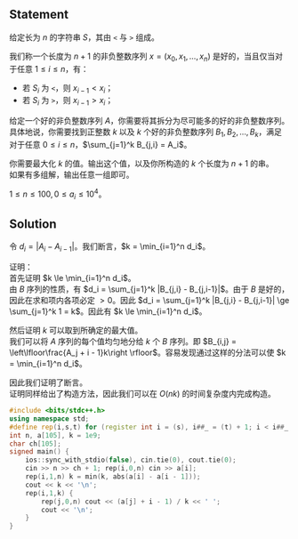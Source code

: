 ## $\text{Statement}$

给定长为 $n$ 的字符串 $S$，其由 `<` 与 `>` 组成。

我们称一个长度为 $n+1$ 的非负整数序列 $x=(x_0,x_1,\dots,x_n)$ 是好的，当且仅当对于任意 $1\le i\le n$，有：
- 若 $S_i$ 为 `<`，则 $x_{i-1} < x_i$；
- 若 $S_i$ 为 `>`，则 $x_{i-1} > x_i$；

给定一个好的非负整数序列 $A$，你需要将其拆分为尽可能多的好的非负整数序列。具体地说，你需要找到正整数 $k$ 以及 $k$ 个好的非负整数序列 $B_1,B_2,\dots,B_k$，满足对于任意 $0\le i \le n$，$\sum_{j=1}^k B_{j,i} = A_i$。

你需要最大化 $k$ 的值。输出这个值，以及你所构造的 $k$ 个长度为 $n + 1$ 的串。   
如果有多组解，输出任意一组即可。

$1\le n \le 100, 0\le a_i\le 10^4$。

## $\text{Solution}$

令 $d_i = |A_i - A_{i-1}|$。我们断言，$k = \min_{i=1}^n d_i$。

证明：   
首先证明 $k \le \min_{i=1}^n d_i$。   
由 $B$ 序列的性质，有 $d_i = \sum_{j=1}^k |B_{j,i} - B_{j,i-1}|$。由于 $B$ 是好的，因此在求和项内各项必定 $>0$。因此 $d_i = \sum_{j=1}^k |B_{j,i} - B_{j,i-1}| \ge \sum_{j=1}^k 1 = k$。因此有 $k \le \min_{i=1}^n d_i$。

然后证明 $k$ 可以取到所确定的最大值。   
我们可以将 $A$ 序列的每个值均匀地分给 $k$ 个 $B$ 序列。即 $B_{i,j} = \left\lfloor\frac{A_j + i - 1}k\right \rfloor$。容易发现通过这样的分法可以使 $k = \min_{i=1}^n d_i$。

因此我们证明了断言。  
证明同样给出了构造方法，因此我们可以在 $O(nk)$ 的时间复杂度内完成构造。

```cpp
#include <bits/stdc++.h>
using namespace std;
#define rep(i,s,t) for (register int i = (s), i##_ = (t) + 1; i < i##_; ++ i)
int n, a[105], k = 1e9; 
char ch[105];
signed main() {
	ios::sync_with_stdio(false), cin.tie(0), cout.tie(0);
	cin >> n >> ch + 1; rep(i,0,n) cin >> a[i];
	rep(i,1,n) k = min(k, abs(a[i] - a[i - 1]));
	cout << k << '\n';
	rep(i,1,k) {
		rep(j,0,n) cout << (a[j] + i - 1) / k << ' ';
		cout << '\n';
	}
}
```